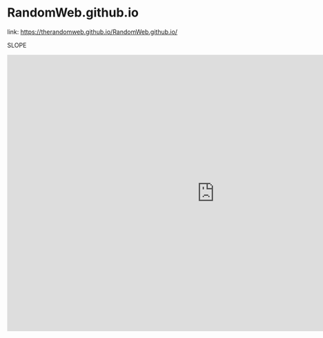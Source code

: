 # RandomWeb.github.io
link: https://therandomweb.github.io/RandomWeb.github.io/ 

SLOPE
<iframe src="https://y8.com/embed/slope" scrolling="no" style="width: 960px; height: 641px; border: 0; margin: 0; padding: 0;"> </iframe> 
